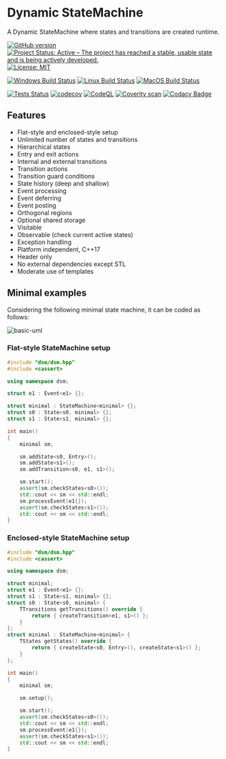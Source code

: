 # Dynamic StateMachine

A Dynamic StateMachine where states and transitions are created runtime.

[![GitHub version](https://badge.fury.io/gh/jfayot%2Fdynamic-state-machine.svg)](https://badge.fury.io/gh/jfayot%2Fdynamic-state-machine)
[![Project Status: Active – The project has reached a stable, usable state and is being actively developed.](https://www.repostatus.org/badges/latest/active.svg)](https://www.repostatus.org/#active)
[![License: MIT](https://img.shields.io/badge/License-MIT-yellow.svg)](https://github.com/jfayot/dynamic-state-machine/blob/main/LICENSE)

[![Windows Build Status](https://github.com/jfayot/dynamic-state-machine/actions/workflows/windows.yml/badge.svg)](https://github.com/jfayot/dynamic-state-machine/actions/workflows/windows.yml)
[![Linux Build Status](https://github.com/jfayot/dynamic-state-machine/actions/workflows/linux.yml/badge.svg)](https://github.com/jfayot/dynamic-state-machine/actions/workflows/linux.yml)
[![MacOS Build Status](https://github.com/jfayot/dynamic-state-machine/actions/workflows/macos.yml/badge.svg)](https://github.com/jfayot/dynamic-state-machine/actions/workflows/macos.yml)

[![Tests Status](https://github.com/jfayot/dynamic-state-machine/actions/workflows/tests.yml/badge.svg)](https://github.com/jfayot/dynamic-state-machine/actions/workflows/tests.yml)
[![codecov](https://codecov.io/gh/jfayot/dynamic-state-machine/branch/main/graph/badge.svg)](https://codecov.io/gh/jfayot/dynamic-state-machine)
[![CodeQL](https://github.com/jfayot/dynamic-state-machine/actions/workflows/codeql-analysis.yml/badge.svg)](https://github.com/jfayot/dynamic-state-machine/actions/workflows/codeql-analysis.yml)
[![Coverity scan](https://scan.coverity.com/projects/25247/badge.svg)](https://scan.coverity.com/projects/dsm)
[![Codacy Badge](https://app.codacy.com/project/badge/Grade/94a50b94b2f34494bd7c12426ad3fc88)](https://www.codacy.com/gh/jfayot/dynamic-state-machine/dashboard?utm_source=github.com&amp;utm_medium=referral&amp;utm_content=jfayot/dynamic-state-machine&amp;utm_campaign=Badge_Grade)

## Features

* Flat-style and enclosed-style setup
* Unlimited number of states and transitions
* Hierarchical states
* Entry and exit actions
* Internal and external transitions
* Transition actions
* Transition guard conditions
* State history (deep and shallow)
* Event processing
* Event deferring
* Event posting
* Orthogonal regions
* Optional shared storage
* Visitable
* Observable (check current active states)
* Exception handling
* Platform independent, C++17
* Header only
* No external dependencies except STL
* Moderate use of templates

## Minimal examples

Considering the following minimal state machine, it can be coded as follows:

![basic-uml](http://www.plantuml.com/plantuml/proxy?cache=no&src=https://raw.githubusercontent.com/jfayot/dynamic-state-machine/master/resources/basic.puml)

### Flat-style StateMachine setup

```c++
#include "dsm/dsm.hpp"
#include <cassert>

using namespace dsm;

struct e1 : Event<e1> {};

struct minimal : StateMachine<minimal> {};
struct s0 : State<s0, minimal> {};
struct s1 : State<s1, minimal> {};

int main()
{
    minimal sm;

    sm.addState<s0, Entry>();
    sm.addState<s1>();
    sm.addTransition<s0, e1, s1>();

    sm.start();
    assert(sm.checkStates<s0>());
    std::cout << sm << std::endl;
    sm.processEvent(e1{});
    assert(sm.checkStates<s1>());
    std::cout << sm << std::endl;
}
```

### Enclosed-style StateMachine setup

```c++
#include "dsm/dsm.hpp"
#include <cassert>

using namespace dsm;

struct minimal;
struct e1 : Event<e1> {};
struct s1 : State<s1, minimal> {};
struct s0 : State<s0, minimal> {
    TTransitions getTransitions() override {
        return { createTransition<e1, s1>() };
    }
};
struct minimal : StateMachine<minimal> {
    TStates getStates() override {
        return { createState<s0, Entry>(), createState<s1>() };
    }
};

int main()
{
    minimal sm;

    sm.setup();

    sm.start();
    assert(sm.checkStates<s0>());
    std::cout << sm << std::endl;
    sm.processEvent(e1{});
    assert(sm.checkStates<s1>());
    std::cout << sm << std::endl;
}
```
